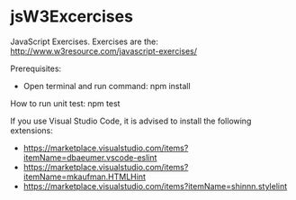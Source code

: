 # jsW3Excercises
 JavaScript Exercises.
 Exercises are  the: http://www.w3resource.com/javascript-exercises/

Prerequisites:
* Open terminal and run command:
npm install

How to run unit test:
npm test

If you use Visual Studio Code, it is advised to install the following extensions:
* https://marketplace.visualstudio.com/items?itemName=dbaeumer.vscode-eslint
* https://marketplace.visualstudio.com/items?itemName=mkaufman.HTMLHint
* https://marketplace.visualstudio.com/items?itemName=shinnn.stylelint
